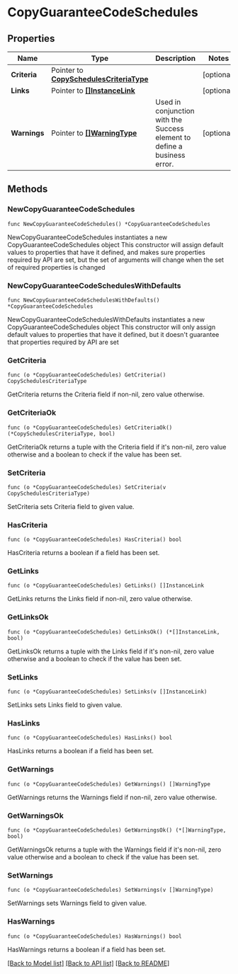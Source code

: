 # CopyGuaranteeCodeSchedules

## Properties

Name | Type | Description | Notes
------------ | ------------- | ------------- | -------------
**Criteria** | Pointer to [**CopySchedulesCriteriaType**](CopySchedulesCriteriaType.md) |  | [optional] 
**Links** | Pointer to [**[]InstanceLink**](InstanceLink.md) |  | [optional] 
**Warnings** | Pointer to [**[]WarningType**](WarningType.md) | Used in conjunction with the Success element to define a business error. | [optional] 

## Methods

### NewCopyGuaranteeCodeSchedules

`func NewCopyGuaranteeCodeSchedules() *CopyGuaranteeCodeSchedules`

NewCopyGuaranteeCodeSchedules instantiates a new CopyGuaranteeCodeSchedules object
This constructor will assign default values to properties that have it defined,
and makes sure properties required by API are set, but the set of arguments
will change when the set of required properties is changed

### NewCopyGuaranteeCodeSchedulesWithDefaults

`func NewCopyGuaranteeCodeSchedulesWithDefaults() *CopyGuaranteeCodeSchedules`

NewCopyGuaranteeCodeSchedulesWithDefaults instantiates a new CopyGuaranteeCodeSchedules object
This constructor will only assign default values to properties that have it defined,
but it doesn't guarantee that properties required by API are set

### GetCriteria

`func (o *CopyGuaranteeCodeSchedules) GetCriteria() CopySchedulesCriteriaType`

GetCriteria returns the Criteria field if non-nil, zero value otherwise.

### GetCriteriaOk

`func (o *CopyGuaranteeCodeSchedules) GetCriteriaOk() (*CopySchedulesCriteriaType, bool)`

GetCriteriaOk returns a tuple with the Criteria field if it's non-nil, zero value otherwise
and a boolean to check if the value has been set.

### SetCriteria

`func (o *CopyGuaranteeCodeSchedules) SetCriteria(v CopySchedulesCriteriaType)`

SetCriteria sets Criteria field to given value.

### HasCriteria

`func (o *CopyGuaranteeCodeSchedules) HasCriteria() bool`

HasCriteria returns a boolean if a field has been set.

### GetLinks

`func (o *CopyGuaranteeCodeSchedules) GetLinks() []InstanceLink`

GetLinks returns the Links field if non-nil, zero value otherwise.

### GetLinksOk

`func (o *CopyGuaranteeCodeSchedules) GetLinksOk() (*[]InstanceLink, bool)`

GetLinksOk returns a tuple with the Links field if it's non-nil, zero value otherwise
and a boolean to check if the value has been set.

### SetLinks

`func (o *CopyGuaranteeCodeSchedules) SetLinks(v []InstanceLink)`

SetLinks sets Links field to given value.

### HasLinks

`func (o *CopyGuaranteeCodeSchedules) HasLinks() bool`

HasLinks returns a boolean if a field has been set.

### GetWarnings

`func (o *CopyGuaranteeCodeSchedules) GetWarnings() []WarningType`

GetWarnings returns the Warnings field if non-nil, zero value otherwise.

### GetWarningsOk

`func (o *CopyGuaranteeCodeSchedules) GetWarningsOk() (*[]WarningType, bool)`

GetWarningsOk returns a tuple with the Warnings field if it's non-nil, zero value otherwise
and a boolean to check if the value has been set.

### SetWarnings

`func (o *CopyGuaranteeCodeSchedules) SetWarnings(v []WarningType)`

SetWarnings sets Warnings field to given value.

### HasWarnings

`func (o *CopyGuaranteeCodeSchedules) HasWarnings() bool`

HasWarnings returns a boolean if a field has been set.


[[Back to Model list]](../README.md#documentation-for-models) [[Back to API list]](../README.md#documentation-for-api-endpoints) [[Back to README]](../README.md)


